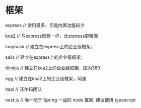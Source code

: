 


# 框架


express     // 使用最多，但是内置功能较少

koa2        // 与express思想一样，比express更精简

loopback    // 建立在express上的企业级框架，

sails       // 建立在express上的企业级框架，

thinkjs     // 建立在koa2上的企业级框架，国内360

egg         // 建立在koa2上的企业级框架，阿里

hapi        // 沃尔玛团队

nest.js     // 唯一能于 Spring 一战的 node 框架, 建议使用 typescript


